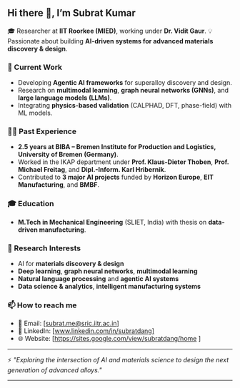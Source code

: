 ## Hi there 👋, I’m Subrat Kumar

🎓 Researcher at **IIT Roorkee (MIED)**, working under **Dr. Vidit Gaur**.
💡 Passionate about building **AI-driven systems for advanced materials discovery & design**.

### 🔭 Current Work

* Developing **Agentic AI frameworks** for superalloy discovery and design.
* Research on **multimodal learning**, **graph neural networks (GNNs)**, and **large language models (LLMs)**.
* Integrating **physics-based validation** (CALPHAD, DFT, phase-field) with ML models.

### 🧑‍🔬 Past Experience

* **2.5 years at BIBA – Bremen Institute for Production and Logistics, University of Bremen (Germany)**.
* Worked in the IKAP department under **Prof. Klaus-Dieter Thoben**, **Prof. Michael Freitag**, and **Dipl.-Inform. Karl Hribernik**.
* Contributed to **3 major AI projects** funded by **Horizon Europe**, **EIT Manufacturing**, and **BMBF**.

### 🎓 Education

* **M.Tech in Mechanical Engineering** (SLIET, India) with thesis on **data-driven manufacturing**.

### 🌱 Research Interests

* AI for **materials discovery & design**
* **Deep learning**, **graph neural networks**, **multimodal learning**
* **Natural language processing** and **agentic AI systems**
* **Data science & analytics**, **intelligent manufacturing systems**

### 📫 How to reach me

* 📧 Email: \[subrat.me@sric.iitr.ac.in]
* 🔗 LinkedIn: \[www.linkedin.com/in/subratdang]
* 🌐 Website: \[https://sites.google.com/view/subratdang/home ]

---

⚡ *"Exploring the intersection of AI and materials science to design the next generation of advanced alloys."*

---
